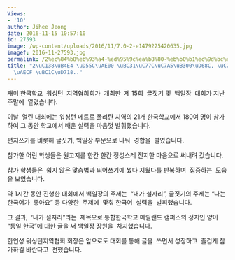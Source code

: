```yaml
---
Views:
- '10'
author: Jihee Jeong
date: 2016-11-15 10:57:10
id: 27593
image: /wp-content/uploads/2016/11/7.0-2-e1479225420635.jpg
imagef: 2016-11-27593.jpg
permalink: /2%ec%84%b8%eb%93%a4-%ed%95%9c%ea%b8%80-%eb%b0%b1%ec%9d%bc%ec%9e%a5%eb%8c%80%ed%9a%8c-%ec%8b%a4%eb%a0%a5-%eb%a7%98%ea%bb%8f-%eb%b0%9c%ed%9c%98/
title: "2\uC138\uB4E4 \uD55C\uAE00 \uBC31\uC77C\uC7A5\uB300\uD68C, \uC2E4\uB825 \uB9D8\
  \uAECF \uBC1C\uD718.."
---
```


재미 한국학교  워싱턴  지역협희회가  개최한  제 15회  글짓기 및  백일장  대회가 지난 주말에  열렸습니다.

이날  열린 대회에는 워싱턴 메트로 폴리탄 지역의 21개 한국학교에서 180여 명이 참가하여 그 동안 학교에서 배운 실력을 마음껏 발휘했습니다.

편지쓰기를 비롯해 글짓기, 백일장 부문으로 나눠  경합을  벌였습니다.

참가한 어린 학생들은 원고지를 한칸 한칸 정성스레 진지한 마음으로 써내려 갔습니다.

참가 학생들은  쉽지 않은 맟춤법과 띄어쓰기에 썼다 지웠다를 반복하며  집중하는  모습을 보였습니다.

약 1시간 동안 진행한 대회에서 백일장의 주제는  “내가 설자리”, 글짓기의 주제는 “나는  한국어가  좋아요” 등 다양한  주제에  맞춰 한국어  실력을  발휘했습니다.

그 결과,  ‘내가 설자리”라는  제목으로 통합한국학교 메릴랜드 캠퍼스의 정지인 양이 “통일 한국”에 대한 글을 써 백일장 장원을  차지했습니다.

한연성 워싱턴지역협희 회장은 앞으로도 대회를 통해 글을  쓰면서 성장하고  즐겁게 참가하길 바란다고  전했습니다.